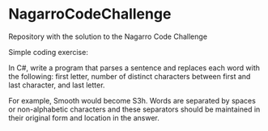 # NagarroCodeChallenge
Repository with the solution to the Nagarro Code Challenge

Simple coding exercise:

In C#, write a program that parses a sentence and replaces each word with the following: first letter, number of distinct characters between first and last character, and last letter. 

For example, Smooth would become S3h.  Words are separated by spaces or non-alphabetic characters and these separators should be maintained in their original form and location in the answer.

